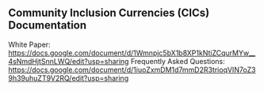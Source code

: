 ## Community Inclusion Currencies (CICs) Documentation
White Paper: https://docs.google.com/document/d/1Wmnpjc5bX1b8XP1kNtiZCqurMYw__4sNmdHjtSnnLWQ/edit?usp=sharing
Frequently Asked Questions: https://docs.google.com/document/d/1iuoZxmDM1d7mmD2R3trioqVIN7oZ39h39uhuZT9V2RQ/edit?usp=sharing

